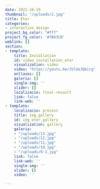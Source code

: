```yaml
---
date: 2021-10-19
thumbnail: "/uploads/2.jpg"
title: Éter
categories:
- interactive design
project_bg_color: "#fff"
project_fg_color: '#7B63CB'
weblink: []
section:
- template: 
    title: Installation
    id: video_installation_eter
    visualization: video
    video: "https://youtu.be/JVlUoJQbirg"
    enllasos: []
    galeria: []
    single-img: ''
    slider: []
    localizacio: final-resoult
    link: false
    link-web: ''
- template: 
    localizacio: process
    title: img_gallery
    id: img_eter_gallery
    visualization: gallery
    galeria:
    - "/uploads/13.jpg"
    - "/uploads/12.jpg"
    - "/uploads/11.jpg"
    - "/uploads/10.jpg"
    - "/uploads/9-1.jpg"
    link: false
    link-web: ''
    single-img: ''
    slider: []
    video: ''

---
```

